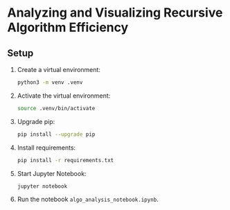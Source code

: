 # Analyzing and Visualizing Recursive Algorithm Efficiency

## Setup

1. Create a virtual environment:
   ```bash
   python3 -m venv .venv
   ```
2. Activate the virtual environment:
   ```bash
   source .venv/bin/activate
   ```
3. Upgrade pip:
   ```bash
   pip install --upgrade pip
   ```
4. Install requirements:
   ```bash
   pip install -r requirements.txt
   ```
5. Start Jupyter Notebook:
   ```bash
   jupyter notebook
   ```
6. Run the notebook `algo_analysis_notebook.ipynb`.

